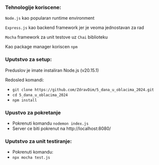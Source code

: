 ### Tehnologije koriscene:

`Node.js` kao popularan runtime environment

`Express.js` kao backend framework jer je veoma jednostavan za rad

`Mocha` framework za unit testove uz `Chai` biblioteku

Kao package manager koriscen `npm`

### Uputstvo za setup:

Preduslov je imate instaliran Node.js (v20.15.1)

Redosled komandi:

-   `git clone https://github.com/ZdravDim/5_dana_u_oblacima_2024.git`
-   `cd 5_dana_u_oblacima_2024`
-   `npm install`

### Upustvo za pokretanje

- Pokrenuti komandu `nodemon index.js`
- Server ce biti pokrenut na http://localhost:8080/

### Uputstvo za unit testiranje:

- Pokrenuti komandu:
- `npx mocha test.js`
